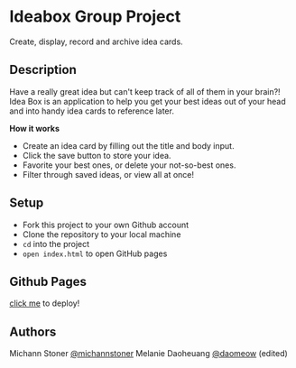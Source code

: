 # Ideabox Group Project

Create, display, record and archive idea cards.

## Description
Have a really great idea but can't keep track of all of them in your brain?! Idea Box is an application to help you get your best ideas out of your head and into handy idea cards to reference later. 

**How it works**
- Create an idea card by filling out the title and body input.
- Click the save button to store your idea.
- Favorite your best ones, or delete your not-so-best ones.
- Filter through saved ideas, or view all at once! 

## Setup
- Fork this project to your own Github account
- Clone the repository to your local machine
- `cd` into the project
- `open index.html` to open GitHub pages

## Github Pages
[click me](https://daomeow.github.io/ideabox-boilerplate/) to deploy!
  
## Authors
Michann Stoner [@michannstoner](https://github.com/michannstoner)
Melanie Daoheuang [@daomeow](https://github.com/daomeow) (edited) 

